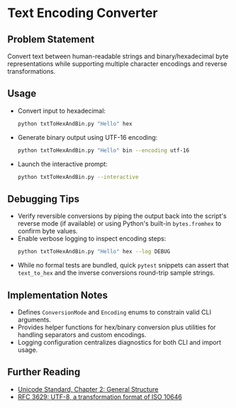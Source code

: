 # Text Encoding Converter

## Problem Statement
Convert text between human-readable strings and binary/hexadecimal byte representations while supporting multiple character encodings and reverse transformations.

## Usage
- Convert input to hexadecimal:
  ```bash
  python txtToHexAndBin.py "Hello" hex
  ```
- Generate binary output using UTF-16 encoding:
  ```bash
  python txtToHexAndBin.py "Hello" bin --encoding utf-16
  ```
- Launch the interactive prompt:
  ```bash
  python txtToHexAndBin.py --interactive
  ```

## Debugging Tips
- Verify reversible conversions by piping the output back into the script's reverse mode (if available) or using Python's built-in `bytes.fromhex` to confirm byte values.
- Enable verbose logging to inspect encoding steps:
  ```bash
  python txtToHexAndBin.py "Hello" hex --log DEBUG
  ```
- While no formal tests are bundled, quick `pytest` snippets can assert that `text_to_hex` and the inverse conversions round-trip sample strings.

## Implementation Notes
- Defines `ConversionMode` and `Encoding` enums to constrain valid CLI arguments.
- Provides helper functions for hex/binary conversion plus utilities for handling separators and custom encodings.
- Logging configuration centralizes diagnostics for both CLI and import usage.

## Further Reading
- [Unicode Standard, Chapter 2: General Structure](https://www.unicode.org/versions/latest/ch02.pdf)
- [RFC 3629: UTF-8, a transformation format of ISO 10646](https://www.rfc-editor.org/rfc/rfc3629)
